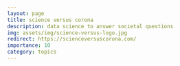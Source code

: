 ```yaml
---
layout: page
title: science versus corona
description: data science to answer societal questions
img: assets/img/science-versus-logo.jpg
redirect: https://scienceversuscorona.com/
importance: 10
category: topics
---
```


